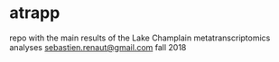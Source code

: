 # atrapp
repo with the main results of the Lake Champlain metatranscriptomics analyses
sebastien.renaut@gmail.com
fall 2018

